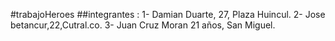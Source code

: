 #trabajoHeroes
##integrantes : 
1- Damian Duarte, 27, Plaza Huincul. 
2- Jose betancur,22,Cutral.co.
3- Juan Cruz Moran 21 años, San Miguel.
